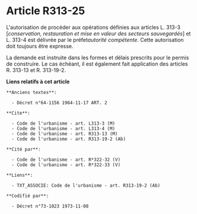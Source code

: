 # Article R313-25

L'autorisation de procéder aux opérations définies aux articles L. 313-3 [*conservation, restauration et mise en valeur des
secteurs sauvegardés*] et L. 313-4 est délivrée par le préfet*autorité compétente*. Cette autorisation doit toujours être
expresse. 

La demande est instruite dans les formes et délais prescrits pour le permis de construire. Le cas échéant, il est également
fait application des articles R. 313-13 et R. 313-19-2.

**Liens relatifs à cet article**

	**Anciens textes**:

	  - Décret n°64-1156 1964-11-17 ART. 2

	**Cite**:

	  - Code de l'urbanisme - art. L313-3 (M)
	  - Code de l'urbanisme - art. L313-4 (M)
	  - Code de l'urbanisme - art. R313-13 (M)
	  - Code de l'urbanisme - art. R313-19-2 (Ab)

	**Cité par**:

	  - Code de l'urbanisme - art. R*322-32 (V)
	  - Code de l'urbanisme - art. R*322-33 (V)

	**Liens**:

	  - TXT_ASSOCIE: Code de l'urbanisme - art. R313-19-2 (Ab)

	**Codifié par**:

	  - Décret n°73-1023 1973-11-08

